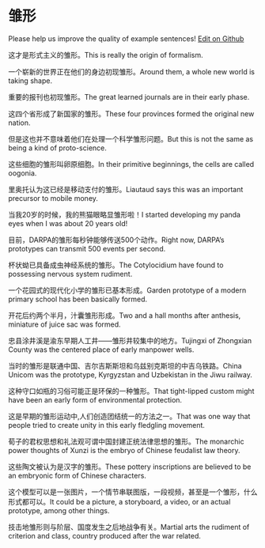 # 雏形

Please help us improve the quality of example sentences! [Edit on Github](https://github.com/jiyushe/jiyu-example-sentence-source/blob/main/chinese/chuxing_1.md)

<p><span class="chinese">这才是形式主义的雏形。</span><span class="english">This is really the origin of formalism.</span></p>

<p><span class="chinese">一个崭新的世界正在他们的身边初现雏形。</span><span class="english">Around them, a whole new world is taking shape.</span></p>

<p><span class="chinese">重要的报刊也初现雏形。</span><span class="english">The great learned journals are in their early phase.</span></p>

<p><span class="chinese">这四个省形成了新国家的雏形。</span><span class="english">These four provinces formed the original new nation.</span></p>

<p><span class="chinese">但是这也并不意味着他们在处理一个科学雏形问题。</span><span class="english">But this is not the same as being a kind of proto-science.</span></p>

<p><span class="chinese">这些细胞的雏形叫卵原细胞。</span><span class="english">In their primitive beginnings, the cells are called oogonia.</span></p>

<p><span class="chinese">里奥托认为这已经是移动支付的雏形。</span><span class="english">Liautaud says this was an important precursor to mobile money.</span></p>

<p><span class="chinese">当我20岁的时候，我的熊猫眼略显雏形啦！</span><span class="english">I started developing my panda eyes when I was about 20 years old!</span></p>

<p><span class="chinese">目前，DARPA的雏形每秒钟能够传送500个动作。</span><span class="english">Right now, DARPA’s prototypes can transmit 500 events per second.</span></p>

<p><span class="chinese">杯状蚴已具备成虫神经系统的雏形。</span><span class="english">The Cotylocidium have found to possessing nervous system rudiment.</span></p>

<p><span class="chinese">一个花园式的现代化小学的雏形已基本形成。</span><span class="english">Garden prototype of a modern primary school has been basically formed.</span></p>

<p><span class="chinese">开花后约两个半月，汁囊雏形形成。</span><span class="english">Two and a hall months after anthesis, miniature of juice sac was formed.</span></p>

<p><span class="chinese">忠县涂井溪是渝东早期人工井——雏形井较集中的地方。</span><span class="english">Tujingxi of Zhongxian County was the centered place of early manpower wells.</span></p>

<p><span class="chinese">当时的雏形是联通中国、吉尔吉斯斯坦和乌兹别克斯坦的中吉乌铁路。</span><span class="english">China Unicom was the prototype, Kyrgyzstan and Uzbekistan in the Jiwu railway.</span></p>

<p><span class="chinese">这种守口如瓶的习俗可能正是环保的一种雏形。</span><span class="english">That tight-lipped custom might have been an early form of environmental protection.</span></p>

<p><span class="chinese">这是早期的雏形运动中,人们创造团结统一的方法之一。</span><span class="english">That was one way that people tried to create unity in this early fledgling movement.</span></p>

<p><span class="chinese">荀子的君权思想和礼法观可谓中国封建正统法律思想的雏形。</span><span class="english">The monarchic power thoughts of Xunzi is the embryo of Chinese feudalist law theory.</span></p>

<p><span class="chinese">这些陶文被认为是汉字的雏形。</span><span class="english">These pottery inscriptions are believed to be an embryonic form of Chinese characters.</span></p>

<p><span class="chinese">这个模型可以是一张图片，一个情节串联图版，一段视频，甚至是一个雏形，什么形式都可以。</span><span class="english">It could be a picture, a storyboard, a video, or an actual prototype, among other things.</span></p>

<p><span class="chinese">技击地雏形则与阶层、国度发生之后地战争有关。</span><span class="english">Martial arts the rudiment of criterion and class, country produced after the war related.</span></p>

